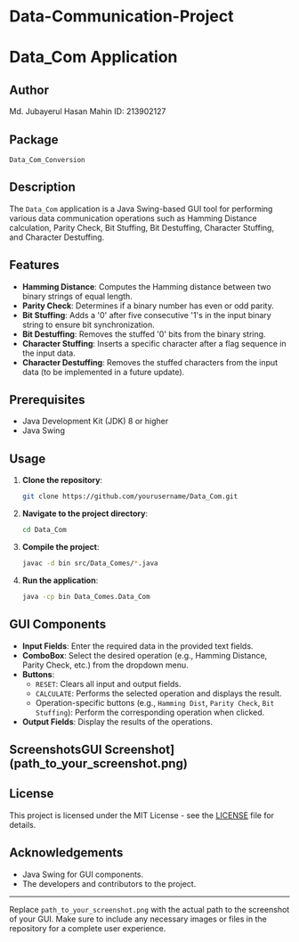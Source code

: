 # Data-Communication-Project
# Data_Com Application

## Author
Md. Jubayerul Hasan Mahin
ID: 213902127

## Package
`Data_Com_Conversion`

## Description
The `Data_Com` application is a Java Swing-based GUI tool for performing various data communication operations such as Hamming Distance calculation, Parity Check, Bit Stuffing, Bit Destuffing, Character Stuffing, and Character Destuffing.

## Features
- **Hamming Distance**: Computes the Hamming distance between two binary strings of equal length.
- **Parity Check**: Determines if a binary number has even or odd parity.
- **Bit Stuffing**: Adds a '0' after five consecutive '1's in the input binary string to ensure bit synchronization.
- **Bit Destuffing**: Removes the stuffed '0' bits from the binary string.
- **Character Stuffing**: Inserts a specific character after a flag sequence in the input data.
- **Character Destuffing**: Removes the stuffed characters from the input data (to be implemented in a future update).

## Prerequisites
- Java Development Kit (JDK) 8 or higher
- Java Swing

## Usage
1. **Clone the repository**:
    ```sh
    git clone https://github.com/yourusername/Data_Com.git
    ```
2. **Navigate to the project directory**:
    ```sh
    cd Data_Com
    ```
3. **Compile the project**:
    ```sh
    javac -d bin src/Data_Comes/*.java
    ```
4. **Run the application**:
    ```sh
    java -cp bin Data_Comes.Data_Com
    ```

## GUI Components
- **Input Fields**: Enter the required data in the provided text fields.
- **ComboBox**: Select the desired operation (e.g., Hamming Distance, Parity Check, etc.) from the dropdown menu.
- **Buttons**:
  - `RESET`: Clears all input and output fields.
  - `CALCULATE`: Performs the selected operation and displays the result.
  - Operation-specific buttons (e.g., `Hamming Dist`, `Parity Check`, `Bit Stuffing`): Perform the corresponding operation when clicked.
- **Output Fields**: Display the results of the operations.

## ScreenshotsGUI Screenshot](path_to_your_screenshot.png)

## License
This project is licensed under the MIT License - see the [LICENSE](LICENSE) file for details.

## Acknowledgements
- Java Swing for GUI components.
- The developers and contributors to the project.

---

Replace `path_to_your_screenshot.png` with the actual path to the screenshot of your GUI. Make sure to include any necessary images or files in the repository for a complete user experience.
